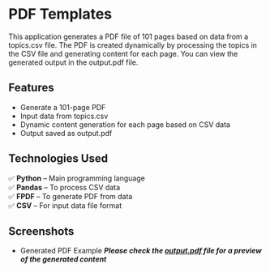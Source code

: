 # PDF Templates

This application generates a PDF file of 101 pages based on data from a topics.csv file.
The PDF is created dynamically by processing the topics in the CSV file and generating content for each page.
You can view the generated output in the output.pdf file.

## Features
- Generate a 101-page PDF
- Input data from topics.csv
- Dynamic content generation for each page based on CSV data
- Output saved as output.pdf

## Technologies Used
✅ **Python** – Main programming language  
✅ **Pandas** – To process CSV data  
✅ **FPDF** – To generate PDF from data  
✅ **CSV** – For input data file format  

## Screenshots
- Generated PDF Example
  ***Please check the [output.pdf](output.pdf) file for a preview of the generated content***
